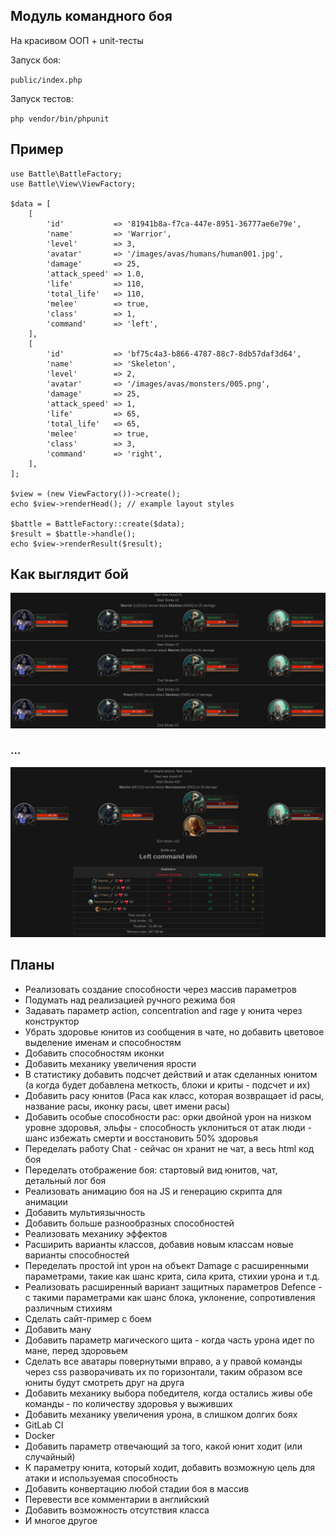 ## Модуль командного боя

На красивом ООП + unit-тесты

Запуск боя:

`public/index.php`

Запуск тестов:

`php vendor/bin/phpunit`

## Пример

```
use Battle\BattleFactory;
use Battle\View\ViewFactory;

$data = [
    [
        'id'           => '81941b8a-f7ca-447e-8951-36777ae6e79e',
        'name'         => 'Warrior',
        'level'        => 3,
        'avatar'       => '/images/avas/humans/human001.jpg',
        'damage'       => 25,
        'attack_speed' => 1.0,
        'life'         => 110,
        'total_life'   => 110,
        'melee'        => true,
        'class'        => 1,
        'command'      => 'left',
    ],
    [
        'id'           => 'bf75c4a3-b866-4787-88c7-8db57daf3d64',
        'name'         => 'Skeleton',
        'level'        => 2,
        'avatar'       => '/images/avas/monsters/005.png',
        'damage'       => 25,
        'attack_speed' => 1,
        'life'         => 65,
        'total_life'   => 65,
        'melee'        => true,
        'class'        => 3,
        'command'      => 'right',
    ],
];

$view = (new ViewFactory())->create();
echo $view->renderHead(); // example layout styles

$battle = BattleFactory::create($data);
$result = $battle->handle();
echo $view->renderResult($result);
```

## Как выглядит бой

![alt text](public/images/example_start.png)

### ...

![alt text](public/images/example_end.png)

## Планы

- Реализовать создание способности через массив параметров
- Подумать над реализацией ручного режима боя
- Задавать параметр action, concentration and rage у юнита через конструктор
- Убрать здоровье юнитов из сообщения в чате, но добавить цветовое выделение именам и способностям
- Добавить способностям иконки
- Добавить механику увеличения ярости
- В статистику добавить подсчет действий и атак сделанных юнитом (а когда будет добавлена меткость, блоки и криты - 
подсчет и их)
- Добавить расу юнитов (Раса как класс, которая возвращает id расы, название расы, иконку расы, цвет имени расы)
- Добавить особые способности рас: орки двойной урон на низком уровне здоровья, эльфы - способность уклониться от атак
люди - шанс избежать смерти и восстановить 50% здоровья
- Переделать работу Chat - сейчас он хранит не чат, а весь html код боя
- Переделать отображение боя: стартовый вид юнитов, чат, детальный лог боя
- Реализовать анимацию боя на JS и генерацию скрипта для анимации
- Добавить мультиязычность
- Добавить больше разнообразных способностей
- Реализовать механику эффектов
- Расширить варианты классов, добавив новым классам новые варианты способностей
- Переделать простой int урон на объект Damage с расширенными параметрами, такие как шанс крита, сила крита, стихии 
урона и т.д.
- Реализовать расширенный вариант защитных параметров Defence - с такими параметрами как шанс блока, уклонение, 
сопротивления различным стихиям
- Сделать сайт-пример с боем
- Добавить ману
- Добавить параметр магического щита - когда часть урона идет по мане, перед здоровьем
- Сделать все аватары повернутыми вправо, а у правой команды через css разворачивать их по горизонтали, таким образом
все юниты будут смотреть друг на друга
- Добавить механику выбора победителя, когда остались живы обе команды - по количеству здоровья у выживших
- Добавить механику увеличения урона, в слишком долгих боях
- GitLab CI
- Docker
- Добавить параметр отвечающий за того, какой юнит ходит (или случайный)
- К параметру юнита, который ходит, добавить возможную цель для атаки и используемая способность
- Добавить конвертацию любой стадии боя в массив
- Перевести все комментарии в английский
- Добавить возможность отсутствия класса
- И многое другое
